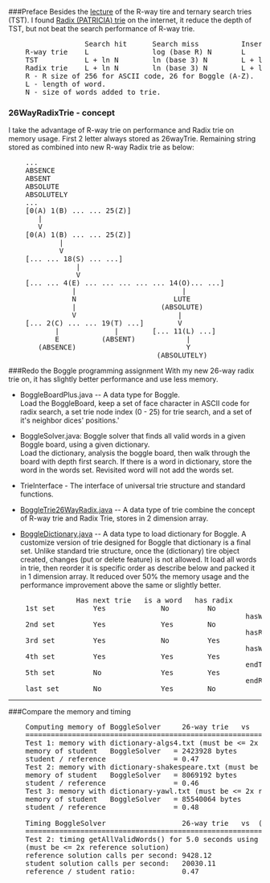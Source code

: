 ###Preface
Besides the [lecture] of the R-way tire and ternary search tries (TST).  I found [Radix (PATRICIA) trie] on the internet, it reduce the depth of TST, but not beat the search performance of R-way trie.  
<pre>
                  Search hit      Search miss          Insert        Space
    R-way trie    L               log (base R) N       L             (R + 1) * N
    TST           L + ln N        ln (base 3) N        L + ln N      4 * N
    Radix trie    L + ln N        ln (base 3) N        L + ln N      4 * N
    R - R size of 256 for ASCII code, 26 for Boggle (A-Z).
    L - length of word. 
    N - size of words added to trie. 
</pre>

### 26WayRadixTrie - concept
I take the advantage of R-way trie on performance and Radix trie on memory usage.  First 2 letter always stored as 26wayTrie.  Remaining string stored as combined into new R-way Radix trie as below:  
<pre>
    ...
    ABSENCE
    ABSENT
    ABSOLUTE
    ABSOLUTELY
    ...
    [0(A) 1(B) ... ... 25(Z)]
       |
       V
    [0(A) 1(B) ... ... 25(Z)]
            | 
            V
    [... ... 18(S) ... ...]
                |
                V
    [... ... 4(E) ... ... ... ... ... 14(O)... ...]
               |                         |
               N                       LUTE
               |                    (ABSOLUTE)
               V                        |
    [... 2(C) ... ... 19(T) ...]        V
           |             |        [... 11(L) ...]
           E          (ABSENT)            |
       (ABSENCE)                          Y
                                   (ABSOLUTELY)
</pre>

###Redo the Boggle programming assignment
With my new 26-way radix trie on, it has slightly better performance and use less memory.

* BoggleBoardPlus.java -- A data type for Boggle.  
Load the BoggleBoard, keep a set of face character in ASCII code for radix search, a set trie node index (0 - 25) for trie search, and a set of it's neighbor dices' positions.'

* BoggleSolver.java:  Boggle solver that finds all valid words in a given Boggle board, using a given dictionary.  
Load the dictionary, analysis the boggle board, then walk through the board with depth first search.  If there is a word in dictionary, store the word in the words set.  Revisited word will not add the words set.

* TrieInterface - The interface of universal trie structure and standard functions.

* [BoggleTrie26WayRadix.java] -- A data type of trie combine the concept of R-way trie and Radix Trie, stores in 2 dimension array.

* [BoggleDictionary.java] -- A data type to load dictionary for Boggle.  A customize version of trie designed for Boggle that dictionary is a final set.  Unlike standard trie structure, once the (dictionary) tire object created, changes (put or delete feature) is not allowed.  It load all words in trie, then reorder it is specific order as describe below and packed it in 1 dimension array.  It reduced over 50% the memory usage and the performance improvement above the same or slightly better.  

<pre>
                Has next trie   is a word   has radix       flags / indicators
    1st set         Yes             No         No
                                                        hasWord1
    2nd set         Yes             Yes        No
                                                        hasRadix (also use as end Word1)
    3rd set         Yes             No         Yes
                                                        hasWord2
    4th set         Yes             Yes        Yes
                                                        endTrie
    5th set         No              Yes        Yes
                                                        endRadix
    last set        No              Yes        No    
</pre>
---
###Compare the memory and timing
<pre>
    Computing memory of BoggleSolver     26-way trie   vs   (NEW) 26-way radix trie with reorder
    =================================================================================
    Test 1: memory with dictionary-algs4.txt (must be <= 2x reference solution). 
    memory of student   BoggleSolver   = 2423928 bytes      907984 bytes
    student / reference                = 0.47               0.18  
    Test 2: memory with dictionary-shakespeare.txt (must be <= 2x reference solution).
    memory of student   BoggleSolver   = 8069192 bytes      3361808 bytes
    student / reference                = 0.46               0.19  
    Test 3: memory with dictionary-yawl.txt (must be <= 2x reference solution).
    memory of student   BoggleSolver   = 85540064 bytes     41151512 bytes
    student / reference                = 0.48               0.23  
    
    Timing BoggleSolver                  26-way trie   vs  (NEW) 26-way radix trie with reorder
    =================================================================================
    Test 2: timing getAllValidWords() for 5.0 seconds using dictionary-yawl.txt
    (must be <= 2x reference solution)
    reference solution calls per second: 9428.12            9688.37
    student solution calls per second:   20030.11           20418.32
    reference / student ratio:           0.47               0.47
    
</pre>
[lecture]: http://algs4.cs.princeton.edu/lectures/52Tries.pdf
[Radix (PATRICIA) trie]: https://en.wikipedia.org/wiki/Radix_tree
[BoggleTrie26WayRadix.java]: https://github.com/mwong510ca/java_code/blob/master/Algorithm%20-%2026-way%20Radix%20Trie%20-%20Boggle%20/BoggleTrie26WayRadix.java%20-%20Details.md
[BoggleDictionary.java]: https://github.com/mwong510ca/java_code/blob/master/Algorithm%20-%2026-way%20Radix%20Trie%20-%20Boggle%20/BoggleDictionary.java%20-%20Details.md
